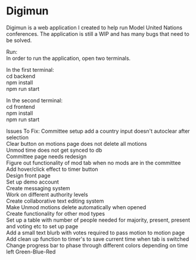 # Digimun
Digimun is a web application I created to help run Model United Nations conferences. The application is still a WIP and has many bugs that need to be solved.  

Run:  
In order to run the application, open two terminals.  
  
In the first terminal:  
cd backend  
npm install  
npm run start  
  
In the second terminal:  
cd frontend  
npm install  
npm run start  
  
  
Issues To Fix:
Committee setup add a country input doesn't autoclear after selection  
Clear button on motions page does not delete all motions  
Unmod time does not get synced to db  
Committee page needs redesign  
Figure out functionality of mod tab when no mods are in the committee  
Add hover/click effect to timer button  
Design front page  
Set up demo account  
Create messaging system  
Work on different authority levels  
Create collaborative text editing system  
Make Unmod motions delete automatically when opened  
Create functionality for other mod types  
Set up a table with number of people needed for majority, present, present and voting etc to set up page  
Add a small text blurb with votes required to pass motion to motion page  
Add clean up function to timer's to save current time when tab is switched  
Change progress bar to phase through different colors depending on time left Green-Blue-Red  